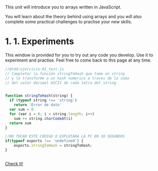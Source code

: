 This unit will introduce you to arrays written in JavaScript.

You will learn about the theory behind using arrays and you will also complete some practical challenges to practise your new skills.

1\. 1\. Experiments
===================

This window is provided for you to try out any code you develop. Use it to experiment and practise. Feel free to come back to this page at any time.
 
 

```js
//@tdd:ejercicio-01_test.js
// Completar la función stringToHash que tome un string
// y lo transforme a un hash numerico a traves de la suma
// del valor decimal ASCII de cada letra del string


function stringToHash(string) {
  if (typeof string !== 'string') 
    return 'Error de dato'
  var sum = 0
  for (var i = 0; i < string.length; i++) 
    sum += string.charCodeAt(i)
  return sum
}

//NO TOCAR ESTE CODIGO O EXPLOTARA LA PC EN 10 SEGUNDOS
if(typeof exports !== 'undefined') {
    exports.stringToHash = stringToHash;
}



```

[Check It!]()
 

